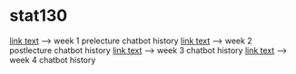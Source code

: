 # stat130
[link text](https://copilot.microsoft.com/sl/cUedsxrCg4i) --> week 1 prelecture chatbot history
[link text](https://copilot.microsoft.com/sl/gEyoQ3lZLFY) --> week 2 postlecture chatbot history
[link text](https://chatgpt.com/share/66f61543-d5c8-8012-ab32-5cb47219e4f0) --> week 3 chatbot history
[link text](https://chatgpt.com/share/66ff2993-7ebc-8012-8080-bbeab93c17d7) --> week 4 chatbot history
